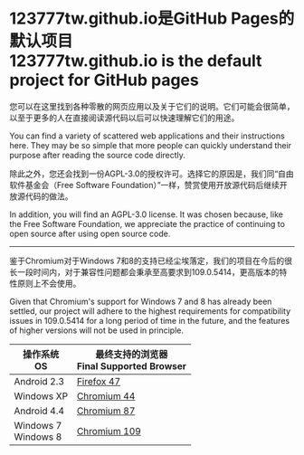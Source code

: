 # 123777tw.github.io是GitHub Pages的默认项目<br />123777tw.github.io is the default project for GitHub pages
您可以在这里找到各种零散的网页应用以及关于它们的说明。它们可能会很简单，以至于更多的人在直接阅读源代码以后可以快速理解它们的用途。

You can find a variety of scattered web applications and their instructions here. They may be so simple that more people can quickly understand their purpose after reading the source code directly.

除此之外，您还会找到一份AGPL-3.0的授权许可。选择它的原因是，我们同“自由软件基金会（Free Software Foundation）”一样，赞赏使用开放源代码后继续开放源代码的做法。

In addition, you will find an AGPL-3.0 license. It was chosen because, like the Free Software Foundation, we appreciate the practice of continuing to open source after using open source code.

---
鉴于Chromium对于Windows 7和8的支持已经尘埃落定，我们的项目在今后的很长一段时间内，对于兼容性问题都会秉承至高要求到109.0.5414，更高版本的特性原则上不会使用。

Given that Chromium's support for Windows 7 and 8 has already been settled, our project will adhere to the highest requirements for compatibility issues in 109.0.5414 for a long period of time in the future, and the features of higher versions will not be used in principle.

|操作系统<br>OS|最终支持的浏览器<br>Final Supported Browser|
|---|---|
|Android 2.3|[Firefox 47](https://ftp.mozilla.org/pub/mobile/releases/47.0/android-api-9/)|
|Windows XP|[Chromium 44](https://commondatastorage.googleapis.com/chromium-browser-snapshots/index.html?prefix=Win/330231/)|
|Android 4.4|[Chromium 87](https://github.com/bromite/chromium/releases/tag/87.0.4280.131)|
|Windows 7<br>Windows 8|[Chromium 109](https://github.com/Hibbiki/chromium-win64/releases/tag/v109.0.5414.120-r1070088)|
